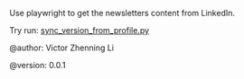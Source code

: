 Use playwright to get the newsletters content from LinkedIn.

Try run: [sync_version_from_profile.py](sync_version_from_profile.py)

@author: Victor Zhenning Li

@version: 0.0.1
